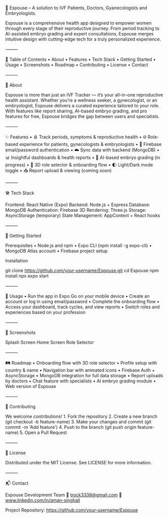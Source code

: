 💖 Espouse – A solution to IVF Patients, Doctors, Gyanecologists and Embryologists. 

Espouse is a comprehensive health app designed to empower women through every stage of their reproductive journey. From period tracking to AI-assisted embryo grading and expert consultations, Espouse merges intuitive design with cutting-edge tech for a truly personalized experience.

⸻

📖 Table of Contents
	•	About
	•	Features
	•	Tech Stack
	•	Getting Started
	•	Usage
	•	Screenshots
	•	Roadmap
	•	Contributing
	•	License
	•	Contact

⸻

📃 About

Espouse is more than just an IVF Tracker — it’s your all-in-one reproductive health assistant. Whether you’re a wellness seeker, a gynecologist, or an embryologist, Espouse delivers a curated experience tailored to your role. With features like report sharing, AI-based embryo grading, and pro features for free, Espouse bridges the gap between users and specialists.

⸻

✨ Features
	•	🩸 Track periods, symptoms & reproductive health
	•	🌐 Role-based experience for patients, gynecologists & embryologists
	•	🔐 Firebase email/password authentication
	•	☁️ Sync data with backend (MongoDB)
	•	📊 Insightful dashboards & health reports
	•	🤖 AI-based embryo grading (in progress)
	•	🎯 3D role selector & onboarding flow
	•	🌓 Light/Dark mode toggle
	•	📥 Report upload & viewing (coming soon)

⸻

🛠 Tech Stack

Frontend: React Native (Expo)
Backend: Node.js + Express
Database: MongoDB
Authentication: Firebase
3D Rendering: Three.js
Storage: AsyncStorage (temporary)
State Management: AppContext + React hooks

⸻

🚀 Getting Started

Prerequisites
	•	Node.js and npm
	•	Expo CLI (npm install -g expo-cli)
	•	MongoDB Atlas account
	•	Firebase project setup

Installation

git clone https://github.com/your-username/Espouse.git
cd Espouse
npm install
npx expo start



⸻

🧪 Usage
	•	Run the app in Expo Go on your mobile device
	•	Create an account or log in using email/password
	•	Complete the onboarding flow
	•	Access your dashboard, track cycles, and view reports
	•	Switch roles and experiences based on your profession

⸻

📸 Screenshots

Splash Screen	Home Screen	Role Selector
		



⸻

🛤 Roadmap
	•	Onboarding flow with 3D role selector
	•	Profile setup with country & name
	•	Navigation bar with animated icons
	•	Firebase Auth + AsyncStorage
	•	MongoDB integration for full data storage
	•	Report uploads by doctors
	•	Chat feature with specialists
	•	AI embryo grading module
	•	Web version of Espouse

⸻

🤝 Contributing

We welcome contributions!
	1.	Fork the repository
	2.	Create a new branch (git checkout -b feature-name)
	3.	Make your changes and commit (git commit -m 'Add feature')
	4.	Push to the branch (git push origin feature-name)
	5.	Open a Pull Request

⸻

🪪 License

Distributed under the MIT License. See LICENSE for more information.

⸻

📬 Contact

Espouse Development Team
📧 trock3338@gmail.com
🔗 www.linkedin.com/in/aman-singhall

Project Repository: https://github.com/your-username/Espouse
